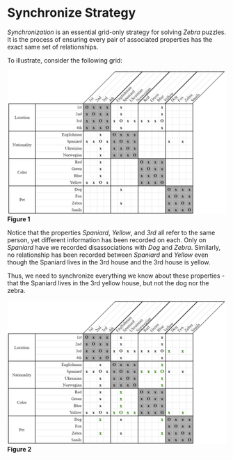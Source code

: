 
# Synchronize Strategy

*Synchronization* is an essential grid-only strategy for solving *Zebra* puzzles. It is the process of ensuring every pair of associated properties has the exact same set of relationships.

To illustrate, consider the following grid:

![Initial Layout](Images/Synchronize_Layout_Initial.png)  
**Figure 1**

Notice that the properties *Spaniard*, *Yellow*, and *3rd* all refer to the same person, yet different information has been recorded on each. Only on *Spaniard* have we recorded disassociations with *Dog* and *Zebra*. Similarly, no relationship has been recorded between *Spaniard* and *Yellow* even though the Spaniard lives in the 3rd house and the 3rd house is yellow.

Thus, we need to synchronize everything we know about these properties - that the Spaniard lives in the 3rd yellow house, but not the dog nor the zebra. 

![Conclusion](Images/Synchronize_Layout_Conclusion.png)  
**Figure 2**

